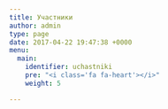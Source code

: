 ```yaml
---
title: Участники
author: admin
type: page
date: 2017-04-22 19:47:38 +0000
menu:
  main:
    identifier: uchastniki
    pre: "<i class='fa fa-heart'></i>"
    weight: 5

---
```


